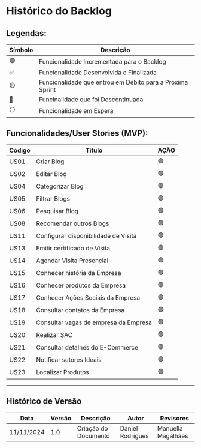 # Histórico do Backlog

## Legendas:

Símbolo | Descrição
------- | ---------
🟢      | Funcionalidade Incrementada para o Backlog
✅      | Funcionalidade Desenvolvida e Finalizada
🟡      | Funcionalidade que entrou em Débito para a Próxima Sprint
🔴      | Funcinalidade que foi Descontinuada
⚪      | Funcionalidade em Espera

## Funcionalidades/User Stories (MVP):
Código | Título                                | AÇÃO        
------ | ------------------------------------- | ------
US01   | Criar Blog                            | 🟢
US02   | Editar Blog                           | 🟢
US04   | Categorizar Blog                      | 🟢
US05   | Filtrar Blogs                         | 🟢
US06   | Pesquisar Blog                        | 🟢
US08   | Recomendar outros Blogs               | 🟢
US11   | Configurar disponibilidade de Visita  | 🟢
US13   | Emitir certificado de Visita          | 🟢
US14   | Agendar Visita Presencial             | 🟢
US15   | Conhecer história da Empresa          | 🟢
US16   | Conhecer produtos da Empresa          | 🟢
US17   | Conhecer Ações Sociais da Empresa     | 🟢
US18   | Consultar contatos da Empresa         | 🟢
US19   | Consultar vagas de empresa da Empresa | 🟢
US20   | Realizar SAC                          | 🟢
US21   | Consultar detalhes do E-Commerce      | 🟢
US22   | Notificar setores Ideais              | 🟢         
US23   | Localizar Produtos                    | 🟢

---
## Histórico de Versão
Data     | Versão | Descrição           | Autor            | Revisores 
-------- | ------ | ------------------- | ---------------- | ---------
11/11/2024 | 1.0 | Criação do Documento | Daniel Rodrigues | Manuella Magalhães